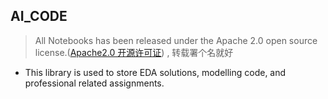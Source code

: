 ## AI_CODE

> All Notebooks has been released under the Apache 2.0 open source license.([Apache2.0 开源许可证](https://opensource.org/licenses/Apache-2.0)) , 转载署个名就好

- This library is used to store EDA solutions, modelling code, and professional related assignments.
